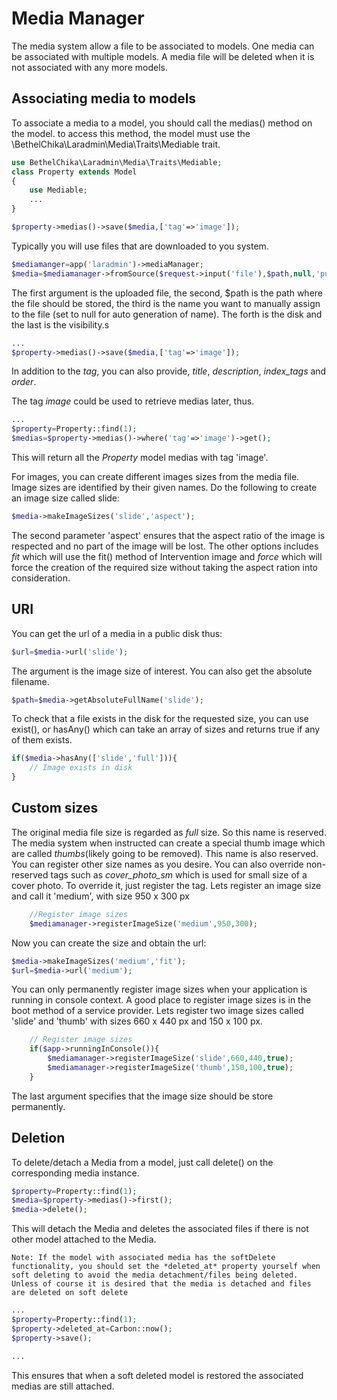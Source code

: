 # Media Manager
The media system allow a file to be associated to models. One media can be associated with multiple models. A media file will be deleted when it is not associated with any more models.

## Associating media to models
To associate a media to a model, you should call the medias() method on the model. to access this method, the model must use the \BethelChika\Laradmin\Media\Traits\Mediable trait.

```php
use BethelChika\Laradmin\Media\Traits\Mediable;
class Property extends Model
{
    use Mediable;
    ...
}

$property->medias()->save($media,['tag'=>'image']);
```

Typically you will use files that are downloaded to you system.

```php
$mediamanger=app('laradmin')->mediaManager;
$media=$mediamanager->fromSource($request->input('file'),$path,null,'public','public',$user);
```
The first argument is the uploaded file, the second, $path is the path where the file should be stored, the third is the name you want to manually assign to the file (set to null for auto generation of name). The forth is the disk and the last is the visibility.s

```php
...
$property->medias()->save($media,['tag'=>'image']);
```
In addition to the *tag*, you can also provide, *title*, *description*, *index_tags* and *order*.

The tag *image* could be used to retrieve medias later, thus.

```php
...
$property=Property::find(1);
$medias=$property->medias()->where('tag'=>'image')->get();
```

This will return all the *Property* model medias with tag 'image'.

For images, you can create different images sizes from the media file. Image sizes are identified by their given names. Do the following to create an image size called slide:
```php
$media->makeImageSizes('slide','aspect');
``` 
The second parameter 'aspect' ensures that the aspect ratio of the image is respected and no part of the image will  be lost. The other options includes *fit* which will use the fit() method of Intervention image and *force* which will force the creation of the required size without taking the aspect ration into consideration.



## URI
You can get the url of a media in a public disk thus:
```php
$url=$media->url('slide');
```

The argument is the image size of interest. You can also get the absolute filename.

```php
$path=$media->getAbsoluteFullName('slide');
```

To check that a file exists in the disk for the requested size, you can use exist(), or hasAny() which can take an array of sizes and returns true if any of them exists.
```php
if($media->hasAny(['slide','full'])){
    // Image exists in disk
}
```

## Custom sizes
The original media file size is regarded as *full* size. So this name is reserved. The media system when instructed can create a special thumb image which are called *thumbs*(likely going to be removed). This name is also reserved. You can register other size names as you desire. You can also override non-reserved tags such as *_cover_photo_sm_* which is used for small size of a cover photo. To override it, just register the tag. Lets register an image size and call it 'medium', with size 950 x 300 px 

```php
    //Register image sizes
    $mediamanager->registerImageSize('medium',950,300);
```
Now you can create the size and obtain the url:
```php
$media->makeImageSizes('medium','fit');
$url=$media->url('medium');
``` 

 You can only permanently register image sizes when your application is running in console context. A good place to register image sizes is in the boot method of a service provider. Lets register two image sizes called 'slide' and 'thumb' with sizes 660 x 440 px and 150 x 100 px. 
```php
    // Register image sizes
    if($app->runningInConsole()){
        $mediamanager->registerImageSize('slide',660,440,true);
        $mediamanager->registerImageSize('thumb',150,100,true);
    }
```
The last argument specifies that the image size should be store permanently.

## Deletion
To delete/detach a Media from a model, just call delete() on the corresponding media instance. 
```php
$property=Property::find(1);
$media=$property->medias()->first();
$media->delete();
```
This will detach the Media and deletes the associated files if there is not other model attached to the Media.

``` 
Note: If the model with associated media has the softDelete functionality, you should set the *deleted_at* property yourself when soft deleting to avoid the media detachment/files being deleted. Unless of course it is desired that the media is detached and files are deleted on soft delete
```

```php
...
$property=Property::find(1);
$property->deleted_at=Carbon::now();
$property->save();

...
```
This ensures that when a soft deleted model is restored the associated medias are still attached. 